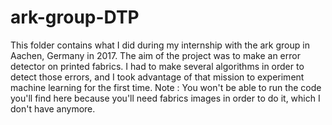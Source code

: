 # ark-group-DTP

This folder contains what I did during my internship with the ark group in Aachen, Germany in 2017. The aim of the project was to make an error detector on printed fabrics. I had to make several algorithms in order to detect those errors, and I took advantage of that mission to experiment machine learning for the first time.
Note : You won't be able to run the code you'll find here because you'll need fabrics images in order to do it, which I don't have anymore.
